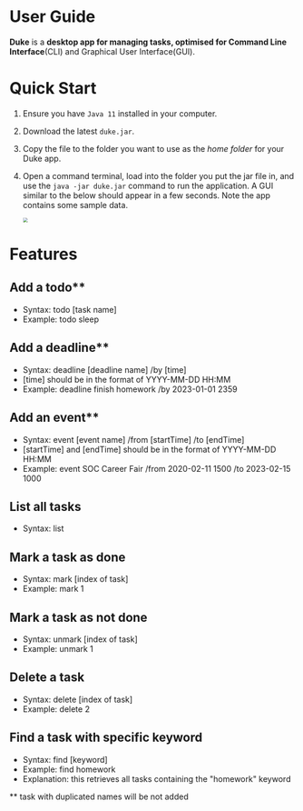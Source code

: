 # User Guide

**Duke** is a **desktop app for managing tasks, optimised for Command Line Interface**(CLI) and Graphical User Interface(GUI).

# Quick Start

1. Ensure you have `Java 11` installed in your computer.

2. Download the latest `duke.jar`.

3. Copy the file to the folder you want to use as the *home folder* for your Duke app.

4. Open a command terminal, load into the folder you put the jar file in, and use the `java -jar duke.jar` command to run the application. A GUI similar to the below should appear in a few seconds. Note the app contains some sample data.


   <img src="http://yitong241.github.io/ip/Ui.png" style="zoom:50%;" />

# Features

## Add a todo**

- Syntax: todo [task name]
- Example: todo sleep

## Add a deadline**

- Syntax: deadline [deadline name] /by [time]
- [time] should be in the format of YYYY-MM-DD HH:MM
- Example: deadline finish homework /by 2023-01-01 2359

## Add an event**

- Syntax: event [event name] /from [startTime] /to [endTime]
- [startTime] and [endTime] should be in the format of YYYY-MM-DD HH:MM
- Example: event SOC Career Fair /from 2020-02-11 1500 /to 2023-02-15 1000


## List all tasks

- Syntax: list

## Mark a task as done

- Syntax: mark [index of task]
- Example: mark 1

## Mark a task as not done

- Syntax: unmark [index of task]
- Example: unmark 1

## Delete a task

- Syntax: delete [index of task]
- Example: delete 2


## Find a task with specific keyword

- Syntax: find [keyword]
- Example: find homework
- Explanation: this retrieves all tasks containing the "homework" keyword



** task with duplicated names will be not added